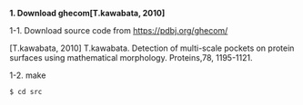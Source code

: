**1. Download ghecom[T.kawabata, 2010]**

1-1. Download source code from <https://pdbj.org/ghecom/>

[T.kawabata, 2010] T.kawabata. Detection of multi-scale pockets on protein surfaces using mathematical morphology. Proteins,78, 1195-1121.

1-2. make

`$ cd src`